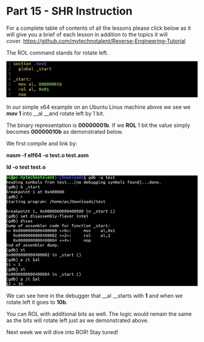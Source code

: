 # Part 15 - SHR Instruction

For a complete table of contents of all the lessons please click below as it will give you a brief of each lesson in addition to the topics it will cover.&nbsp;https://github.com/mytechnotalent/Reverse-Engineering-Tutorial

The ROL command stands for rotate left.

<div class="slate-resizable-image-embed slate-image-embed__resize-full-width"><img src="imgs/87931927.jpg"/></div>

In our simple x64 example on an Ubuntu Linux machine above we see we __mov 1__ into __al __and rotate left by 1 bit.

The binary representation is __00000001b__.&nbsp;If we __ROL__ 1 bit the value simply becomes __00000010b__ as demonstrated below.

We first compile and link by:

__nasm -f elf64 -o test.o test.asm__

__ld -o test test.o__

<div class="slate-resizable-image-embed slate-image-embed__resize-full-width"><img src="imgs/354440389.jpg"/></div>

We can see here in the debugger that __al __starts with __1__ and when we rotate left it goes to __10b__.

You can ROL with additional bits as well.&nbsp;The logic would remain the same as the bits will rotate left just as we demonstrated above.

Next week we will dive into ROR! Stay tuned!
